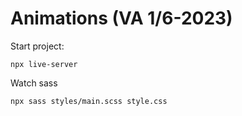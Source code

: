 # Animations (VA 1/6-2023)

Start project:

```
npx live-server
```

Watch sass

```
npx sass styles/main.scss style.css
```